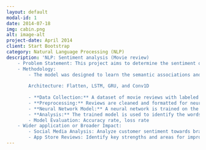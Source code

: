 ```yaml
---
layout: default
modal-id: 1
date: 2014-07-18
img: cabin.png
alt: image-alt
project-date: April 2014
client: Start Bootstrap
category: Natural Language Processing (NLP)
description: 'NLP: Sentiment analysis (Movie review) 
    - Problem Statement: This project aims to determine the sentiment of movie reviews by identifying the words and phrases that contribute most to positive or negative attitudes.
    - Methodology:
        - The model was designed to learn the semantic associations and patterns in the text that drive these sentiments. Techniques such as tokenization, word embeddings, and sentiment classification were employed to build a robust sentiment analysis model.
        
        Architecture: Flatten, LSTM, GRU, and Conv1D
        
        - **Data Collection:** A dataset of movie reviews with labeled sentiment (positive or negative) is used. [IMDB Reviews dataset](https://www.google.com/url?q=https%3A%2F%2Fwww.tensorflow.org%2Fdatasets%2Fcatalog%2Fimdb_reviews)
        - **Preprocessing:** Reviews are cleaned and formatted for neural network processing.
        - **Neural Network Model:** A neural network is trained on the labeled dataset to learn the relationship between words and sentiment.
        - **Analysis:** The trained model is used to identify the words that have the strongest influence on the predicted sentiment.
        - Model Evaluation: Accuracy rate, loss rate
    - Wider application or Broader Impact:
        - Social Media Analysis: Analyze customer sentiment towards brands or products.
        - App Store Reviews: Identify key strengths and areas for improvement by evaluating user ratings and reviews.'
---
```

